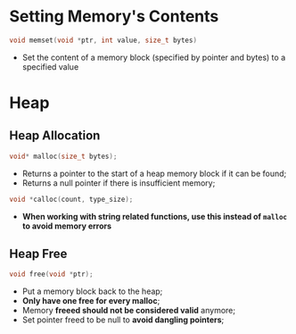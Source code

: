 # Setting Memory's Contents

```c
void memset(void *ptr, int value, size_t bytes)
```

- Set the content of a memory block (specified by pointer and bytes) to a
  specified value

# Heap

## Heap Allocation

```c
void* malloc(size_t bytes);
```

- Returns a pointer to the start of a heap memory block if it can be found;
- Returns a null pointer if there is insufficient memory;

```c
void *calloc(count, type_size);
```

- **When working with string related functions, use this instead of `malloc` to
  avoid memory errors**

## Heap Free

```c
void free(void *ptr);
```

- Put a memory block back to the heap;
- **Only have one free for every malloc**;
- Memory **freeed should not be considered valid** anymore;
- Set pointer freed to be null to **avoid dangling pointers**;

